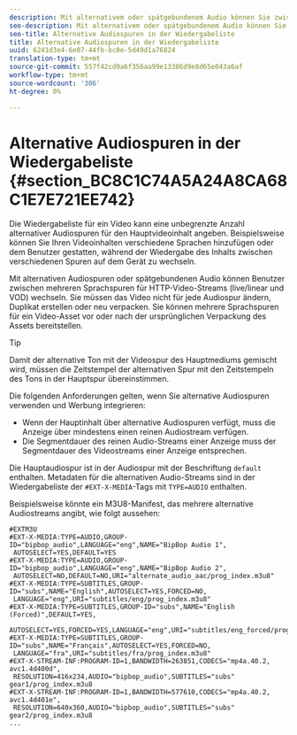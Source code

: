 ```yaml
---
description: Mit alternativem oder spätgebundenem Audio können Sie zwischen den verfügbaren Audiospuren für eine Videospur wechseln. Auf diese Weise können Benutzer beim Abspielen des Videos eine Sprachspur auswählen.
seo-description: Mit alternativem oder spätgebundenem Audio können Sie zwischen den verfügbaren Audiospuren für eine Videospur wechseln. Auf diese Weise können Benutzer beim Abspielen des Videos eine Sprachspur auswählen.
seo-title: Alternative Audiospuren in der Wiedergabeliste
title: Alternative Audiospuren in der Wiedergabeliste
uuid: 6241d3e4-6e07-44fb-bc0e-5d49d1a76824
translation-type: tm+mt
source-git-commit: 557f42cd9a6f356aa99e13386d9e8d65e043a6af
workflow-type: tm+mt
source-wordcount: '306'
ht-degree: 0%

---
```



# Alternative Audiospuren in der Wiedergabeliste {#section_BC8C1C74A5A24A8CA68C1E7E721EE742}

Die Wiedergabeliste für ein Video kann eine unbegrenzte Anzahl alternativer Audiospuren für den Hauptvideoinhalt angeben. Beispielsweise können Sie Ihren Videoinhalten verschiedene Sprachen hinzufügen oder dem Benutzer gestatten, während der Wiedergabe des Inhalts zwischen verschiedenen Spuren auf dem Gerät zu wechseln.

Mit alternativen Audiospuren oder spätgebundenen Audio können Benutzer zwischen mehreren Sprachspuren für HTTP-Video-Streams (live/linear und VOD) wechseln. Sie müssen das Video nicht für jede Audiospur ändern, Duplikat erstellen oder neu verpacken. Sie können mehrere Sprachspuren für ein Video-Asset vor oder nach der ursprünglichen Verpackung des Assets bereitstellen.

>[!TIP]
>
>Damit der alternative Ton mit der Videospur des Hauptmediums gemischt wird, müssen die Zeitstempel der alternativen Spur mit den Zeitstempeln des Tons in der Hauptspur übereinstimmen.

Die folgenden Anforderungen gelten, wenn Sie alternative Audiospuren verwenden und Werbung integrieren:

* Wenn der Hauptinhalt über alternative Audiospuren verfügt, muss die Anzeige über mindestens einen reinen Audiostream verfügen.
* Die Segmentdauer des reinen Audio-Streams einer Anzeige muss der Segmentdauer des Videostreams einer Anzeige entsprechen.

Die Hauptaudiospur ist in der Audiospur mit der Beschriftung `default` enthalten. Metadaten für die alternativen Audio-Streams sind in der Wiedergabeliste der `#EXT-X-MEDIA`-Tags mit `TYPE=AUDIO` enthalten.

Beispielsweise könnte ein M3U8-Manifest, das mehrere alternative Audiostreams angibt, wie folgt aussehen:

```
#EXTM3U 
#EXT-X-MEDIA:TYPE=AUDIO,GROUP-ID="bipbop_audio",LANGUAGE="eng",NAME="BipBop Audio 1", 
 AUTOSELECT=YES,DEFAULT=YES 
#EXT-X-MEDIA:TYPE=AUDIO,GROUP-ID="bipbop_audio",LANGUAGE="eng",NAME="BipBop Audio 2", 
 AUTOSELECT=NO,DEFAULT=NO,URI="alternate_audio_aac/prog_index.m3u8" 
#EXT-X-MEDIA:TYPE=SUBTITLES,GROUP-ID="subs",NAME="English",AUTOSELECT=YES,FORCED=NO, 
 LANGUAGE="eng",URI="subtitles/eng/prog_index.m3u8" 
#EXT-X-MEDIA:TYPE=SUBTITLES,GROUP-ID="subs",NAME="English (Forced)",DEFAULT=YES, 
 AUTOSELECT=YES,FORCED=YES,LANGUAGE="eng",URI="subtitles/eng_forced/prog_index.m3u8" 
#EXT-X-MEDIA:TYPE=SUBTITLES,GROUP-ID="subs",NAME="Français",AUTOSELECT=YES,FORCED=NO, 
 LANGUAGE="fra",URI="subtitles/fra/prog_index.m3u8" 
#EXT-X-STREAM-INF:PROGRAM-ID=1,BANDWIDTH=263851,CODECS="mp4a.40.2, avc1.4d400d", 
 RESOLUTION=416x234,AUDIO="bipbop_audio",SUBTITLES="subs"  
gear1/prog_index.m3u8 
#EXT-X-STREAM-INF:PROGRAM-ID=1,BANDWIDTH=577610,CODECS="mp4a.40.2, avc1.4d401e", 
 RESOLUTION=640x360,AUDIO="bipbop_audio",SUBTITLES="subs" 
gear2/prog_index.m3u8 
... 
```
